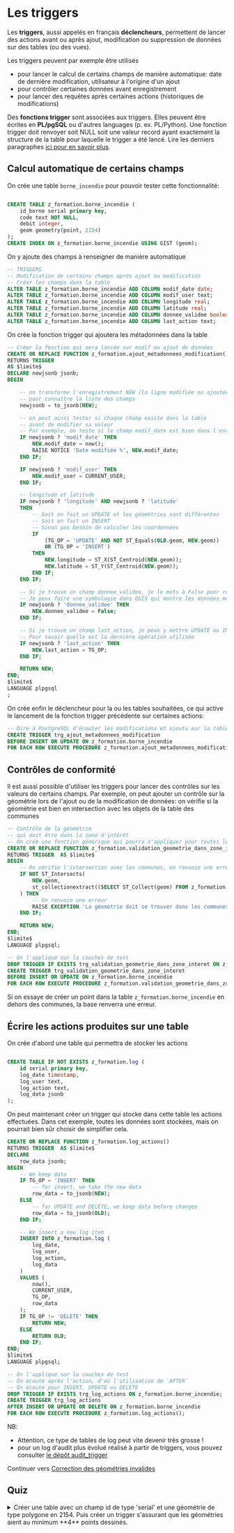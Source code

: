# Les triggers

Les **triggers**, aussi appelés en français **déclencheurs**, permettent de lancer des actions avant ou après ajout, modification ou suppression de données sur des tables (ou des vues).

Les triggers peuvent par exemple être utilisés

* pour lancer le calcul de certains champs de manière automatique: date de dernière modification, utilisateur à l'origine d'un ajout
* pour contrôler certaines données avant enregistrement
* pour lancer des requêtes après certaines actions (historiques de modifications)

Des **fonctions trigger** sont associées aux triggers. Elles peuvent être écrites en **PL/pgSQL** ou d'autres languages (p. ex. PL/Python).
Une fonction trigger doit renvoyer soit NULL soit une valeur record ayant exactement la structure de la table pour laquelle le trigger a été lancé.
Lire les derniers paragraphes [ici pour en savoir plus](https://docs.postgresql.fr/16/plpgsql-trigger.html#PLPGSQL-DML-TRIGGER).

## Calcul automatique de certains champs

On crée une table `borne_incendie` pour pouvoir tester cette fonctionnalité:

```sql

CREATE TABLE z_formation.borne_incendie (
    id_borne serial primary key,
    code text NOT NULL,
    debit integer,
    geom geometry(point, 2154)
);
CREATE INDEX ON z_formation.borne_incendie USING GIST (geom);
```

On y ajoute des champs à renseigner de manière automatique

```sql
-- TRIGGERS
-- Modification de certains champs après ajout ou modification
-- Créer les champs dans la table
ALTER TABLE z_formation.borne_incendie ADD COLUMN modif_date date;
ALTER TABLE z_formation.borne_incendie ADD COLUMN modif_user text;
ALTER TABLE z_formation.borne_incendie ADD COLUMN longitude real;
ALTER TABLE z_formation.borne_incendie ADD COLUMN latitude real;
ALTER TABLE z_formation.borne_incendie ADD COLUMN donnee_validee boolean;
ALTER TABLE z_formation.borne_incendie ADD COLUMN last_action text;

```

On crée la fonction trigger qui ajoutera les métadonnées dans la table

```sql
-- Créer la fonction qui sera lancée sur modif ou ajout de données
CREATE OR REPLACE FUNCTION z_formation.ajout_metadonnees_modification()
RETURNS TRIGGER
AS $limite$
DECLARE newjsonb jsonb;
BEGIN

    -- on transforme l'enregistrement NEW (la ligne modifiée ou ajoutée) en JSON
    -- pour connaître la liste des champs
    newjsonb = to_jsonb(NEW);

    -- on peut ainsi tester si chaque champ existe dans la table
    -- avant de modifier sa valeur
    -- Par exemple, on teste si le champ modif_date est bien dans l'enregistrement courant
    IF newjsonb ? 'modif_date' THEN
        NEW.modif_date = now();
        RAISE NOTICE 'Date modifiée %', NEW.modif_date;
    END IF;

    IF newjsonb ? 'modif_user' THEN
        NEW.modif_user = CURRENT_USER;
    END IF;

    -- longitude et latitude
    IF newjsonb ? 'longitude' AND newjsonb ? 'latitude'
    THEN
        -- Soit on fait un UPDATE et les géométries sont différentes
        -- Soit on fait un INSERT
        -- Sinon pas besoin de calculer les coordonnées
        IF
            (TG_OP = 'UPDATE' AND NOT ST_Equals(OLD.geom, NEW.geom))
            OR (TG_OP = 'INSERT')
        THEN
            NEW.longitude = ST_X(ST_Centroid(NEW.geom));
            NEW.latitude = ST_Y(ST_Centroid(NEW.geom));
        END IF;
    END IF;

    -- Si je trouve un champ donnee_validee, je le mets à False pour revue par l'administrateur
    -- Je peux faire une symbologie dans QGIS qui montre les données modifiées depuis dernière validation
    IF newjsonb ? 'donnee_validee' THEN
        NEW.donnee_validee = False;
    END IF;

    -- Si je trouve un champ last_action, je peux y mettre UPDATE ou INSERT
    -- Pour savoir quelle est la dernière opération utilisée
    IF newjsonb ? 'last_action' THEN
        NEW.last_action = TG_OP;
    END IF;

    RETURN NEW;
END;
$limite$
LANGUAGE plpgsql
;
```

On crée enfin le déclencheur pour la ou les tables souhaitées, ce qui active le lancement de la fonction trigger précédente sur certaines actions:

```sql
-- Dire à PostgreSQL d'écouter les modifications et ajouts sur la table
CREATE TRIGGER trg_ajout_metadonnees_modification
BEFORE INSERT OR UPDATE ON z_formation.borne_incendie
FOR EACH ROW EXECUTE PROCEDURE z_formation.ajout_metadonnees_modification();
```

## Contrôles de conformité

Il est aussi possible d'utiliser les triggers pour lancer des contrôles sur les valeurs de certains champs. Par exemple, on peut ajouter un contrôle sur la géométrie lors de l'ajout ou de la modification de données: on vérifie si la géométrie est bien en intersection avec les objets de la table des communes

```sql
-- Contrôle de la géométrie
-- qui doit être dans la zone d'intérêt
-- On crée une fonction générique qui pourra s'appliquer pour toutes les couches
CREATE OR REPLACE FUNCTION z_formation.validation_geometrie_dans_zone_interet()
RETURNS TRIGGER  AS $limite$
BEGIN
    -- On vérifie l'intersection avec les communes, on renvoie une erreur si souci
    IF NOT ST_Intersects(
        NEW.geom,
        st_collectionextract((SELECT ST_Collect(geom) FROM z_formation.commune), 3)::geometry(multipolygon, 2154)
    ) THEN
        -- On renvoie une erreur
        RAISE EXCEPTION 'La géométrie doit se trouver dans les communes';
    END IF;

    RETURN NEW;
END;
$limite$
LANGUAGE plpgsql;

-- On l'applique sur la couches de test
DROP TRIGGER IF EXISTS trg_validation_geometrie_dans_zone_interet ON z_formation.borne_incendie;
CREATE TRIGGER trg_validation_geometrie_dans_zone_interet
BEFORE INSERT OR UPDATE ON z_formation.borne_incendie
FOR EACH ROW EXECUTE PROCEDURE z_formation.validation_geometrie_dans_zone_interet();
```

Si on essaye de créer un point dans la table `z_formation.borne_incendie` en dehors des communes, la base renverra une erreur.


## Écrire les actions produites sur une table

On crée d'abord une table qui permettra de stocker les actions

```sql

CREATE TABLE IF NOT EXISTS z_formation.log (
    id serial primary key,
    log_date timestamp,
    log_user text,
    log_action text,
    log_data jsonb
);
```

On peut maintenant créer un trigger qui stocke dans cette table les actions effectuées. Dans cet exemple, toutes les données sont stockées, mais on pourrait bien sûr choisir de simplifier cela.

```sql
CREATE OR REPLACE FUNCTION z_formation.log_actions()
RETURNS TRIGGER  AS $limite$
DECLARE
    row_data jsonb;
BEGIN
    -- We keep data
    IF TG_OP = 'INSERT' THEN
        -- for insert, we take the new data
        row_data = to_jsonb(NEW);
    ELSE
        -- for UPDATE and DELETE, we keep data before changes
        row_data = to_jsonb(OLD);
    END IF;

    -- We insert a new log item
    INSERT INTO z_formation.log (
        log_date,
        log_user,
        log_action,
        log_data
    )
    VALUES (
        now(),
        CURRENT_USER,
        TG_OP,
        row_data
    );
    IF TG_OP != 'DELETE' THEN
        RETURN NEW;
    ELSE
        RETURN OLD;
    END IF;
END;
$limite$
LANGUAGE plpgsql;

-- On l'applique sur la couches de test
-- On écoute après l'action, d'où l'utilisation de `AFTER`
-- On écoute pour INSERT, UPDATE ou DELETE
DROP TRIGGER IF EXISTS trg_log_actions ON z_formation.borne_incendie;
CREATE TRIGGER trg_log_actions
AFTER INSERT OR UPDATE OR DELETE ON z_formation.borne_incendie
FOR EACH ROW EXECUTE PROCEDURE z_formation.log_actions();

```

NB:

* Attention, ce type de tables de log peut vite devenir très grosse !
* pour un log d'audit plus évolué réalisé à partir de triggers, vous pouvez consulter [le dépôt audit_trigger](https://github.com/Oslandia/audit_trigger/blob/master/audit.sql)


Continuer vers [Correction des géométries invalides](./validate_geometries.md)

## Quiz

<details>
  <summary>Créer une table avec un champ id de type 'serial' et une géométrie de type polygone en 2154.
  Puis créer un trigger s'assurant que les géométries aient au minimum **4** points dessinés.
  </summary>
  
  ```sql
    -- Table: z_formation.polygone_mini_quatre_points
    -- DROP TABLE IF EXISTS z_formation.polygone_mini_quatre_points;
    CREATE TABLE IF NOT EXISTS z_formation.polygone_mini_quatre_points
    (
        id serial NOT NULL PRIMARY KEY,
        geom geometry(Polygon,2154)
    )

    -- FUNCTION: z_formation.contrainte_mini_quatre_points()
    -- DROP FUNCTION IF EXISTS z_formation.contrainte_mini_quatre_points();
    CREATE OR REPLACE FUNCTION z_formation.contrainte_mini_quatre_points()
        RETURNS trigger AS $limite$
    BEGIN
        -- On vérifie que le polygone a au moins 4 points dessinés
        -- => soit 5 points en comptant le dernier point qui ferme le polygone !
        IF ST_NPoints(NEW.geom) < 5
        THEN
            -- On renvoie une erreur
            RAISE EXCEPTION 'Le polygone doit avoir au moins 4 points dessinés';
        END IF;

        RETURN NEW;
    END;
    $limite$
    LANGUAGE plpgsql;

    -- Trigger: trg_contrainte_mini_quatre_points
    -- DROP TRIGGER IF EXISTS trg_contrainte_mini_quatre_points ON z_formation.polygone_mini_quatre_points;
    CREATE OR REPLACE TRIGGER trg_contrainte_mini_quatre_points
        BEFORE INSERT OR UPDATE 
        ON z_formation.polygone_mini_quatre_points
        FOR EACH ROW
        EXECUTE FUNCTION z_formation.contrainte_mini_quatre_points();
  ```
</details>
